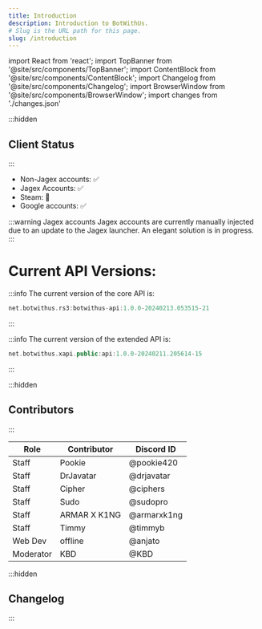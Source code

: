 ```yaml
---
title: Introduction
description: Introduction to BotWithUs.
# Slug is the URL path for this page.
slug: /introduction
---
```


import React from 'react';
import TopBanner from '@site/src/components/TopBanner';
import ContentBlock from '@site/src/components/ContentBlock';
import Changelog from '@site/src/components/Changelog';
import BrowserWindow from '@site/src/components/BrowserWindow';
import changes from './changes.json'

<TopBanner title="Introduction">
</TopBanner>
:::hidden

## Client Status

:::
<ContentBlock title="Client Status">

- Non-Jagex accounts: ✅
- Jagex Accounts: ✅
- Steam: 🔴
- Google accounts: ✅

:::warning Jagex accounts
Jagex accounts are currently manually injected due to an update to the Jagex launcher. An elegant solution is in progress.
:::

# Current API Versions:

:::info The current version of the core API is:

```kotlin
net.botwithus.rs3:botwithus-api:1.0.0-20240213.053515-21
```

:::

:::info The current version of the extended API is:

```kotlin
net.botwithus.xapi.public:api:1.0.0-20240211.205614-15
```

:::

</ContentBlock>

:::hidden

## Contributors

:::

<ContentBlock title="Active Contributors">

| Role      | Contributor  | Discord ID  |
| --------- | ------------ | ----------- |
| Staff     | Pookie       | @pookie420  |
| Staff     | DrJavatar    | @drjavatar  |
| Staff     | Cipher       | @ciphers    |
| Staff     | Sudo         | @sudopro    |
| Staff     | ARMAR X K1NG | @armarxk1ng |
| Staff     | Timmy        | @timmyb     |
| Web Dev   | offline      | @anjato     |
| Moderator | KBD          | @KBD        |

</ContentBlock>

:::hidden

## Changelog

:::

<Changelog changes={changes}>

</Changelog>
